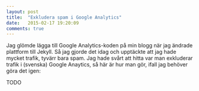 ```yaml
---
layout: post
title:  "Exkludera spam i Google Analytics"
date:   2015-02-17 19:20:09
comments: true
---
```


Jag glömde lägga till Google Analytics-koden på min blogg när jag ändrade
plattform till Jekyll. Så jag gjorde det idag och upptäckte att jag hade mycket
trafik, tyvärr bara spam. Jag hade svårt att hitta var man exkluderar trafik
i (svenska) Google Anaytics, så här är hur man gör, ifall jag behöver göra det
igen:

TODO
